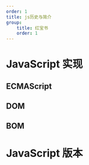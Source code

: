 ```yaml
---
order: 1
title: js历史与简介
group:
    title: 红宝书
    order: 1
---
```


# JavaScript 实现
## ECMAScript
## DOM
## BOM

# JavaScript 版本